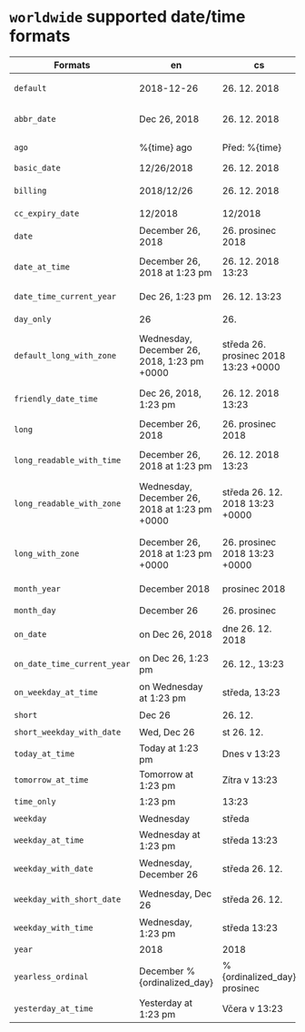 <!--- Do not hand-edit this file. It is auto-generated by rake/cldr/locale_generator.rb -->
# `worldwide` supported date/time formats
|Formats|en|cs|da|de|es|fi|fr|it|ja|ko|hi|ms|nb|nl|pl|pt-BR|pt-PT|sv|th|tr|vi|zh-CN|zh-TW|
|---|---|---|---|---|---|---|---|---|---|---|---|---|---|---|---|---|---|---|---|---|---|---|---|
`default`|2018-12-26|26. 12. 2018|26.12.2018|26.12.2018|26/12/2018|26.12.2018|26/12/2018|26/12/2018|2018年12月26日|2018. 12. 26.|26/12/2018|26/12/2018|26.12.2018|26-12-2018|26.12.2018|26/12/2018|26/12/2018|2018-12-26|26/12/2018|26.12.2018|26/12/2018|2018年12月26日|2018年12月26日|
`abbr_date`|Dec 26, 2018|26. 12. 2018|26. dec. 2018|26. Dez 2018|26 dic 2018|26. joulu 2018|26 déc. 2018|26 dic 2018|2018年12月26日|2018년 12월 26일|26 दिस॰ 2018|26 Dis 2018|26. des 2018|26 dec. 2018|26 gru 2018|26 de dez. de 2018|26/12/2018|26 dec. 2018|26 ธ.ค. 2018|26 Ara 2018|26 Thg 12, 2018|2018年12月26日|2018年12月26日|
`ago`|%{time} ago|Před: %{time}|for %{time} siden|vor %{time}|hace %{time}|%{time} sitten|Il y a %{time}|%{time} fa|%{time}前|%{time} 전|%{time} पहले|%{time} ago|%{time} siden|%{time} geleden|%{time} temu|%{time} atrás|Há %{time}|%{time} sedan|%{time} ที่แล้ว|%{time} önce|%{time} trước|%{time}前|%{time}前|
`basic_date`|12/26/2018|26. 12. 2018|26.12.2018|26.12.2018|26/12/2018|26.12.2018|26/12/2018|26/12/2018|2018/12/26|2018. 12. 26.|26/12/2018|26/12/2018|26.12.2018|26-12-2018|26.12.2018|26/12/2018|26/12/2018|2018-12-26|26/12/2018|26.12.2018|26/12/2018|2018/12/26|2018/12/26|
`billing`|2018/12/26|26. 12. 2018|26.12.2018|2018/12/26|26/12/2018|26.12.2018|26/12/2018|26/12/2018|2018年12月26日|2018. 12. 26.|26/12/2018|26/12/2018|26.12.2018|26-12-2018|26.12.2018|26/12/2018|26/12/2018|2018-12-26|26/12/2018|26.12.2018|26/12/2018|2018年12月26日|2018年12月26日|
`cc_expiry_date`|12/2018|12/2018|12/2018|12/2018|12/2018|12/2018|12/2018|12/2018|12/2018|12/2018|12/2018|12/2018|12/2018|12/2018|12/2018|12/2018|12/2018|12/2018|12/2018|12/2018|12/2018|12/2018|12/2018|
`date`|December 26, 2018|26. prosinec 2018|26. december 2018|26. Dezember 2018|26 de diciembre de 2018|26. joulukuu 2018|26 décembre 2018|26 dicembre 2018|2018年12月26日|2018년 12월 26일|26 दिसंबर 2018|26 Disember 2018|26. desember 2018|26 december 2018|26 grudzień 2018|26 de dezembro de 2018|26 de dezembro de 2018|26 december 2018|26 ธันวาคม 2018|26 Aralık 2018|26 Tháng 12, 2018|2018年12月26日|2018年12月26日|
`date_at_time`|December 26, 2018 at 1:23 pm|26. 12. 2018 13:23|26. december 2018 kl. 13.23|26. Dezember 2018 um 13:23|26 diciembre 2018, 13:23|26. joulukuu 2018 klo 13.23|26 décembre 2018 à 13:23|26 dicembre 2018 13:23|2018年12月26日 13:23|2018년 12월 26일 오후 1:23|26 दिसंबर 2018 को 1:23 अपराह्न|26 Disember 2018 1:23 pm|26. desember 2018 kl. 13.23|26 december 2018 om 13:23|26 grudzień 2018 13:23|26 de dezembro de 2018 13:23|26/12/2018 às 13:23|26 december 2018 13.23|26 ธันวาคม 2018 13:23|26 Aralık 2018 13:23|13:23 26 Tháng 12, 2018|2018年12月26日 13:23|2018年12月26日 下午1:23|
`date_time_current_year`|Dec 26, 1:23 pm|26. 12. 13:23|26. dec. 13.23|26. Dez, 13:23|26 dic, 13:23|26. joulu 13.23|26 déc. 13:23|26 dic, 13:23|12月26日 13:23|12월 26일 오후 1:23|26 दिस॰, 1:23 अपराह्न|26 Dis, 1:23 pm|26. des, 13.23|26 dec. 13:23|26 gru, 13:23|26 de dez. 13:23|26/12, 13:23|26 dec. 13.23|26 ธ.ค. 13:23|26 Ara 13:23|13:23, 26 Thg 12|12月26日 13:23|12月26日 下午1:23|
`day_only`|26|26.|26.|26|26|26|26|26|26日|26일|26|26|26.|26|26|26|26|26|26|26|26|26日|26日|
`default_long_with_zone`|Wednesday, December 26, 2018, 1:23 pm +0000|středa 26. prosinec 2018 13:23 +0000|onsdag den 26. december 2018 13.23.45 +0000|Mittwoch, 26. Dezember 2018, 13:23 +0000|miércoles, 26 de diciembre de 2018, 13:23 +0000|keskiviikkona 26. joulukuu 2018 klo 13.23.45 +0000|mercredi 26 décembre 2018, 13:23 +0000|mercoledì 26 dicembre 2018, 13:23 +0000|2018年12月26日水曜日 13:23 +0000|2018년 12월 26일 수요일 오후 1시 23분 45초 +0000|बुधवार, 26 दिसंबर 2018, 1:23 अपराह्न +0000|Rabu, 26 Disember 2018, 1:23 pm +0000|onsdag 26. desember 2018, 13.23.45 +0000|woensdag 26 december 2018 13:23 +0000|środa, 26 grudzień 2018, 13:23 +0000|quarta-feira, 26 de dezembro de 2018 13:23 +0000|quarta-feira, 26 de dezembro de 2018, 13:23 +0000|onsdag 26 december 2018 13.23.45 +0000|วันพุธที่ 26 ธันวาคม 2018 13 นาฬิกา 23 นาที 45 วินาที +0000|26 Aralık 2018 Çarşamba 13:23 +0000|13:23 +0000, Thứ Tư, 26 Tháng 12, 2018|2018年12月26日星期三 +0000 13:23|2018年12月26日 星期三 下午1:23 [+0000]|
`friendly_date_time`|Dec 26, 2018, 1:23 pm|26. 12. 2018 13:23|26. dec. 2018 13.23|26. Dez 2018, 13:23|26 dic 2018, 13:23|26. joulu 2018 klo 13.23|26 déc. 2018, 13:23|26 dic 2018, 13:23|2018年12月26日 13:23|2018년 12월 26일 오후 1:23|26 दिस॰ 2018, 1:23 अपराह्न|26 Dis 2018, 1:23 pm|26. des 2018, 13.23|26 dec. 2018 13:23|26 gru 2018, 13:23|26 de dez. de 2018 13:23|26/12/2018, 13:23|26 dec. 2018 13.23|26 ธ.ค. 2018 13:23|26 Ara 2018 13:23|13:23, 26 Thg 12, 2018|2018年12月26日 13:23|2018年12月26日 下午1:23|
`long`|December 26, 2018|26. prosinec 2018|26. december 2018|26. Dezember 2018|26 de diciembre de 2018|26. joulukuu 2018|26 décembre 2018|26 dicembre 2018|2018年12月26日|2018년 12월 26일|26 दिसंबर 2018|26 Disember 2018|26. desember 2018|26 december 2018|26 grudzień 2018|26 de dezembro de 2018|26 de dezembro de 2018|26 december 2018|26 ธันวาคม 2018|26 Aralık 2018|26 Tháng 12, 2018|2018年12月26日|2018年12月26日|
`long_readable_with_time`|December 26, 2018 at 1:23 pm|26. 12. 2018 13:23|26. december 2018 kl. 13.23|26. Dezember 2018 um 13:23|26 diciembre 2018, 13:23|26. joulukuu 2018 klo 13.23|26 décembre 2018 à 13:23|26 dicembre 2018 13:23|2018年12月26日 13:23|2018년 12월 26일 오후 1:23|26 दिसंबर 2018 को 1:23 अपराह्न|26 Disember 2018 1:23 pm|26. desember 2018 kl. 13.23|26 december 2018 om 13:23|26 grudzień 2018 13:23|26 de dezembro de 2018 13:23|26/12/2018 às 13:23|26 december 2018 13.23|26 ธันวาคม 2018 13:23|26 Aralık 2018 13:23|13:23 26 Tháng 12, 2018|2018年12月26日 13:23|2018年12月26日 下午1:23|
`long_readable_with_zone`|Wednesday, December 26, 2018 at 1:23 pm +0000|středa 26. 12. 2018 13:23 +0000|onsdag 26. december 2018 kl. 13.23.45 +0000|Mittwoch, 26. Dezember 2018 um 13:23 +0000|miércoles, 26 diciembre 2018, 13:23 +0000|keskiviikkona 26. joulukuu 2018 klo 13.23.45 +0000|mercredi 26 décembre 2018 à 13:23 +0000|mercoledì 26 dicembre 2018 13:23 +0000|2018年12月26日(水曜日) 13:23 +0000|2018년 12월 26일 (수요일) 오후 1시 23분 45초 +0000|बुधवार, 26 दिसंबर 2018 को 1:23 अपराह्न +0000|Rabu, 26 Disember 2018 1:23 pm +0000|onsdag 26. desember 2018 kl. 13.23.45 +0000|woensdag 26 december 2018 om 13:23 +0000|środa, 26 grudzień 2018 13:23 +0000|quarta-feira, 26 de dezembro de 2018 13:23 +0000|quarta-feira, 26/12/2018 às 13:23 +0000|onsdag 26 december 2018 13.23.45 +0000|วันพุธ 26 ธันวาคม 2018 13 นาฬิกา 23 นาที 45 วินาที +0000|26 Aralık 2018 Çarşamba 13:23 +0000|13:23 +0000 Thứ Tư, 26 Tháng 12, 2018|2018年12月26日星期三 +0000 13:23|2018年12月26日 星期三 下午1:23 [+0000]|
`long_with_zone`|December 26, 2018 at 1:23 pm +0000|26. prosinec 2018 13:23 +0000|26. december 2018 kl. 13.23.45 +0000|26. Dezember 2018 um 13:23 +0000|26 de diciembre de 2018, 13:23 +0000|26. joulukuu 2018 klo 13.23.45 +0000|26 décembre 2018 à 13:23 +0000|26 dicembre 2018 13:23 +0000|2018年12月26日 13:23 +0000|2018년 12월 26일 오후 1시 23분 45초 +0000|26 दिसंबर 2018 को 1:23 अपराह्न +0000|26 Disember 2018 1:23 pm +0000|26. desember 2018 kl. 13.23.45 +0000|26 december 2018 om 13:23 +0000|26 grudzień 2018 13:23 +0000|26 de dezembro de 2018 13:23 +0000|26 de dezembro de 2018 às 13:23 +0000|26 december 2018 13.23.45 +0000|26 ธันวาคม 2018 13 นาฬิกา 23 นาที 45 วินาที +0000|26 Aralık 2018 13:23 +0000|13:23 +0000 26 Tháng 12, 2018|2018年12月26日 +0000 13:23|2018年12月26日 下午1:23 [+0000]|
`month_year`|December 2018|prosinec 2018|december 2018|Dezember 2018|diciembre de 2018|joulukuu 2018|décembre 2018|dicembre 2018|2018年12月|2018년 12월|दिसंबर 2018|Disember 2018|desember 2018|december 2018|grudzień 2018|dezembro de 2018|dezembro de 2018|december 2018|ธันวาคม 2018|Aralık 2018|Tháng 12 năm 2018|2018年12月|2018年12月|
`month_day`|December 26|26. prosinec|26. december|26. Dezember|26 de diciembre|26. joulukuu|26 décembre|26 dicembre|12月26日|12월 26일|26 दिसंबर|26 Disember|26. desember|26 december|26 grudzień|26 de dezembro|26 de dezembro|26 december|26 ธันวาคม|26 Aralık|26 Tháng 12|12月26日|12月26日|
`on_date`|on Dec 26, 2018|dne 26. 12. 2018|den 26. dec. 2018|am 26. Dez 2018|el 26 dic 2018|26. joulu 2018|le 26 déc. 2018|26 dic 2018|2018年12月26日で|2018년 12월 26일|26 दिस॰ 2018 पर|26 Dis 2018|på 26. des 2018|op 26 dec. 2018|dnia 26 gru 2018|em 26 de dez. de 2018|em 26/12/2018|den 26 dec. 2018|บน 26 ธ.ค. 2018|26 Ara 2018 tarihinde|vào 26 Thg 12, 2018|在 2018年12月26日 上|在 2018年12月26日 上|
`on_date_time_current_year`|on Dec 26, 1:23 pm|26. 12., 13:23|den 26. dec., 13.23|am 26. Dez um 13:23|el 26 dic, a las 13:23|26. joulu, 13.23|le 26 déc. à 13:23|26 dic, 13:23|12月26日の13:23|12월 26일, 오후 1:23|26 दिस॰, 1:23 अपराह्न पर|1:23 pm 26 Dis|på 26. des, 13.23|op 26 dec., 13:23|26 gru, 13:23|em 26 de dez., 13:23|em 26/12, à(s) 13:23|den 26 dec., 13.23|ใน 26 ธ.ค. เวลา 13:23|26 Ara günü, 13:23|vào 26 Thg 12, 13:23|于 12月26日 13:23|於 12月26日下午1:23|
`on_weekday_at_time`|on Wednesday at 1:23 pm|středa, 13:23|onsdag klokken 13.23|am Mittwoch um 13:23|el miércoles a las 13:23|keskiviikkona kello 13.23|le mercredi à 13:23|mercoledì alle 13:23|13:23、水曜日|수요일 / 오후 1:23|बुधवार को 1:23 अपराह्न बजे|1:23 pm Rabu|onsdag kl. 13.23|op woensdag om 13:23|środa o 13:23|em quarta-feira às 13:23|na(o) quarta-feira à(s) 13:23|på onsdag kl. 13.23|ใน วันพุธ เวลา 13:23|Çarşamba günü, saat 13:23|vào Thứ Tư lúc 13:23|在 星期三 13:23|於 星期三下午1:23|
`short`|Dec 26|26. 12.|26. dec.|26. Dez|26 dic|26. joulu|26 déc.|26 dic|12月26日|12월 26일|26 दिस॰|26 Dis|26. des|26 dec.|26 gru|26 de dez.|26/12|26 dec.|26 ธ.ค.|26 Ara|26 Thg 12|12月26日|12月26日|
`short_weekday_with_date`|Wed, Dec 26|st 26. 12.|ons. 26. dec.|Mi., 26. Dez|mié, 26 dic|ke 26. joulu|mer. 26 déc.|mer 26 dic|12月26日(水)|12월 26일 (수)|बुध, 26 दिस॰|Rab, 26 Dis|ons. 26. des|wo 26 dec.|śr., 26 gru|qua., 26 de dez.|quarta, 26/12|ons 26 dec.|พ. 26 ธ.ค.|26 Aralık Çar|Th 4, 26 Thg 12|12月26日周三|12月26日 週三|
`today_at_time`|Today at 1:23 pm|Dnes v 13:23|I dag kl. 13.23|Heute um 13:23|Hoy a las 13:23|tänään klo 13.23|Aujourd'hui à 13:23|Oggi alle 13:23|今日の13:23|오늘: 오후 1:23|आज 1:23 अपराह्न बजे|1:23 pm hari ini|I dag kl. 13.23|Vandaag om 13:23|Dzisiaj o 13:23|Hoje às 13:23|Hoje à(s) 13:23|I dag kl. 13.23|วันนี้ในวันที่ 13:23|Bugün 13:23|Hôm nay lúc 13:23|今天 13:23|今日 下午1:23|
`tomorrow_at_time`|Tomorrow at 1:23 pm|Zítra v 13:23|I morgen kl. 13.23|Morgen um 13:23|Mañana a las 13:23|Huomenna kello 13.23|Demain à 13:23|Domani alle 13:23|明日の13:23|내일 오후 1:23|1:23 अपराह्न कल|1:23 pm esok|I morgen kl. 13.23|Morgen om 13:23|Jutro o 13:23|Amanhã à(s) 13:23|Amanhã à(s) 13:23|I morgon kl. 13.23|พรุ่งนี้เวลา 13:23|Yarın şu saatte: 13:23|Ngày mai lúc 13:23|明天 13:23|明天 下午1:23|
`time_only`|1:23 pm|13:23|13.23|13:23|13:23|13.23|13:23|13:23|13:23|오후 1:23|1:23 अपराह्न|1:23 pm|13.23|13:23|13:23|13:23|13:23|13.23|13:23|13:23|13:23|13:23|下午1:23|
`weekday`|Wednesday|středa|onsdag|Mittwoch|miércoles|keskiviikkona|mercredi|mercoledì|水曜日|수요일|बुधवार|Rabu|onsdag|woensdag|środa|quarta-feira|quarta-feira|onsdag|วันพุธ|Çarşamba|Thứ Tư|星期三|星期三|
`weekday_at_time`|Wednesday at 1:23 pm|středa 13:23|onsdag kl. 13.23|Mittwoch um 13:23|miércoles, 13:23|keskiviikkona klo 13.23|mercredi à 13:23|mercoledì 13:23|水曜日 13:23|수요일 오후 1:23|बुधवार को 1:23 अपराह्न|Rabu 1:23 pm|onsdag kl. 13.23|woensdag om 13:23|środa 13:23|quarta-feira 13:23|quarta-feira às 13:23|onsdag 13.23|วันพุธ 13:23|Çarşamba 13:23|13:23 Thứ Tư|星期三 13:23|星期三 下午1:23|
`weekday_with_date`|Wednesday, December 26|středa 26. 12.|onsdag 26. december|Mittwoch, 26. Dezember|miércoles, 26 diciembre|ke 26. joulukuu|mercredi 26 décembre|mercoledì 26 dicembre|12月26日(水曜日)|12월 26일 (수요일)|बुधवार, 26 दिसंबर|Rabu, 26 Disember|onsdag 26. desember|woensdag 26 december|środa, 26 grudzień|quarta-feira, 26 de dezembro|quarta-feira, 26/12|onsdag 26 december|วันพุธ 26 ธันวาคม|26 Aralık Çarşamba|Thứ Tư, 26 Tháng 12|12月26日星期三|12月26日 星期三|
`weekday_with_short_date`|Wednesday, Dec 26|středa 26. 12.|onsdag 26. dec.|Mittwoch, 26. Dez|miércoles, 26 dic|ke 26. joulu|mercredi 26 déc.|mercoledì 26 dic|12月26日(水曜日)|12월 26일 (수요일)|बुधवार, 26 दिस॰|Rabu, 26 Dis|onsdag 26. des|woensdag 26 dec.|środa, 26 gru|quarta-feira, 26 de dez.|quarta-feira, 26/12|onsdag 26 dec.|วันพุธ 26 ธ.ค.|26 Aralık Çarşamba|Thứ Tư, 26 Thg 12|12月26日星期三|12月26日 星期三|
`weekday_with_time`|Wednesday, 1:23 pm|středa 13:23|onsdag 13.23|Mittwoch, 13:23|miércoles, 13:23|keskiviikkona klo 13.23|mercredi, 13:23|mercoledì, 13:23|水曜日 13:23|수요일 오후 1:23|बुधवार, 1:23 अपराह्न|Rabu, 1:23 pm|onsdag, 13.23|woensdag 13:23|środa, 13:23|quarta-feira 13:23|quarta-feira, 13:23|onsdag 13.23|วันพุธ 13:23|Çarşamba 13:23|13:23, Thứ Tư|星期三 13:23|星期三 下午1:23|
`year`|2018|2018|2018|2018|2018|2018|2018|2018|2018年|2018년|2018|2018|2018|2018|2018|2018|2018|2018|2018|2018|2018|2018年|2018年|
`yearless_ordinal`|December %{ordinalized_day}|%{ordinalized_day} prosinec|%{ordinalized_day} december|%{ordinalized_day} Dezember|%{ordinalized_day} diciembre|%{ordinalized_day} joulukuu|%{ordinalized_day} décembre|%{ordinalized_day} dicembre|12月%{ordinalized_day}|12월 %{ordinalized_day}|%{ordinalized_day} दिसंबर|%{ordinalized_day} Disember|%{ordinalized_day} desember|%{ordinalized_day} december|%{ordinalized_day} grudzień|%{ordinalized_day} dezembro|%{ordinalized_day} dezembro|%{ordinalized_day} december|%{ordinalized_day} ธันวาคม|%{ordinalized_day} Aralık|%{ordinalized_day} Tháng 12|十二月%{ordinalized_day}|12月%{ordinalized_day}|
`yesterday_at_time`|Yesterday at 1:23 pm|Včera v 13:23|I går kl. 13.23|Gestern um 13:23|Ayer a las 13:23|Eilen klo 13.23|Hier à 13:23|Ieri alle 13:23|昨日の13:23|어제 오후 1:23|कल 1:23 अपराह्न पर|1:23 pm semalam|I går kl. 13.23|Gisteren om 13:23|Wczoraj o 13:23|Ontem às 13:23|Ontem à(s) 13:23|I går kl. 13.23|เมื่อวานเวลา 13:23|Dün 13:23|Hôm qua lúc 13:23|昨天 13:23|昨天 下午1:23|
